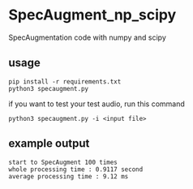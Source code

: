 # SpecAugment_np_scipy
SpecAugmentation code with numpy and scipy

## usage
```
pip install -r requirements.txt
python3 specaugment.py
```

if you want to test your test audio, run this command
```
python3 specaugment.py -i <input file>
```

## example output

```
start to SpecAugment 100 times
whole processing time : 0.9117 second
average processing time : 9.12 ms
```
